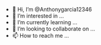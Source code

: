 - 👋 Hi, I’m @Anthonygarcia12346
- 👀 I’m interested in ...
- 🌱 I’m currently learning ...
- 💞️ I’m looking to collaborate on ...
- 📫 How to reach me ...

<!---
Anthonygarcia12346/Anthonygarcia12346 is a ✨ special ✨ repository because its `README.md` (this file) appears on your GitHub profile.
You can click the Preview 
link to take a look at your changes.
--->
